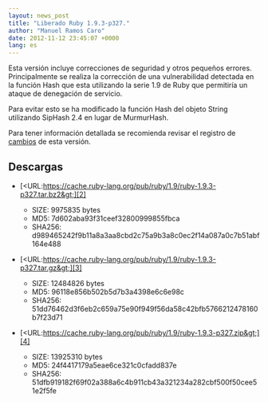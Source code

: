 ```yaml
---
layout: news_post
title: "Liberado Ruby 1.9.3-p327."
author: "Manuel Ramos Caro"
date: 2012-11-12 23:45:07 +0000
lang: es
---
```


Esta versión incluye correcciones de seguridad y otros pequeños errores.
Principalmente se realiza la corrección de una vulnerabilidad detectada
en la función Hash que esta utilizando la serie 1.9 de Ruby que
permitiría un ataque de denegación de servicio.

Para evitar esto se ha modificado la función Hash del objeto String
utilizando SipHash 2.4 en lugar de MurmurHash.

Para tener información detallada se recomienda revisar el registro de
[cambios][1] de esta versión.

## Descargas

* [&lt;URL:https://cache.ruby-lang.org/pub/ruby/1.9/ruby-1.9.3-p327.tar.bz2&gt;][2]
  * SIZE: 9975835 bytes
  * MD5: 7d602aba93f31ceef32800999855fbca
  * SHA256:
    d989465242f9b11a8a3aa8cbd2c75a9b3a8c0ec2f14a087a0c7b51abf164e488

* [&lt;URL:https://cache.ruby-lang.org/pub/ruby/1.9/ruby-1.9.3-p327.tar.gz&gt;][3]
  * SIZE: 12484826 bytes
  * MD5: 96118e856b502b5d7b3a4398e6c6e98c
  * SHA256:
    51dd76462d3f6eb2c659a75e90f949f56da58c42bfb5766212478160b7f23d71

* [&lt;URL:https://cache.ruby-lang.org/pub/ruby/1.9/ruby-1.9.3-p327.zip&gt;][4]
  * SIZE: 13925310 bytes
  * MD5: 24f4417179a5eae6ce321c0cfadd837e
  * SHA256:
    51dfb919182f69f02a388a6c4b911cb43a321234a282cbf500f50cee51e2f5fe



[1]: http://svn.ruby-lang.org/repos/ruby/tags/v1_9_3_327/ChangeLog
[2]: https://cache.ruby-lang.org/pub/ruby/1.9/ruby-1.9.3-p327.tar.bz2
[3]: https://cache.ruby-lang.org/pub/ruby/1.9/ruby-1.9.3-p327.tar.gz
[4]: https://cache.ruby-lang.org/pub/ruby/1.9/ruby-1.9.3-p327.zip

